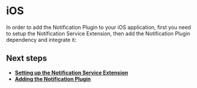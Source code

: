 # iOS

In order to add the Notification Plugin to your iOS application, first you need to setup the Notification Service Extension, then add the Notification Plugin dependency and integrate it:

## Next steps
- **[Setting up the Notification Service Extension](ios_service.md)**
- **[Adding the Notification Plugin](ios_plugin.md)**
